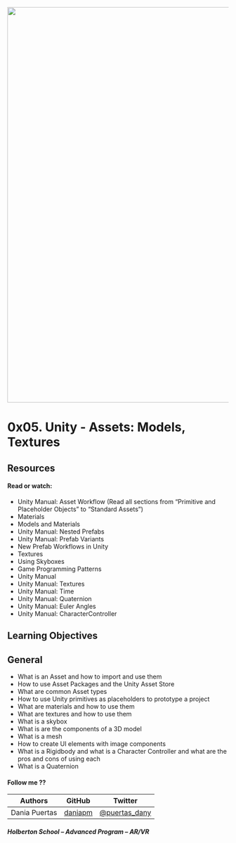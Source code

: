 <a href= "url"><img src="https://s3.amazonaws.com/intranet-projects-files/holbertonschool-cs-unity/435/0.gif"   width="900px"></a>

# 0x05. Unity - Assets: Models, Textures

## Resources
#### Read or watch:

* Unity Manual: Asset Workflow (Read all sections from “Primitive and Placeholder Objects” to “Standard Assets”)
* Materials
* Models and Materials
* Unity Manual: Nested Prefabs
* Unity Manual: Prefab Variants
* New Prefab Workflows in Unity
* Textures
* Using Skyboxes
* Game Programming Patterns
* Unity Manual
* Unity Manual: Textures
* Unity Manual: Time
* Unity Manual: Quaternion
* Unity Manual: Euler Angles
* Unity Manual: CharacterController

## Learning Objectives

## General
* What is an Asset and how to import and use them
* How to use Asset Packages and the Unity Asset Store
* What are common Asset types
* How to use Unity primitives as placeholders to prototype a project
* What are materials and how to use them
* What are textures and how to use them
* What is a skybox
* What is are the components of a 3D model
* What is a mesh
* How to create UI elements with image components
* What is a Rigidbody and what is a Character Controller and what are the pros and cons of using each
* What is a Quaternion


#### Follow me ??

| Authors | GitHub | Twitter |
| :---: | :---: | :---: |
| Dania Puertas | [daniapm](https://github.com/daniapm) | [@puertas_dany](https://twitter.com/puertas_dany?t=rOYOt1OdRwMaYQoUQJ32eg&s=08) |

##### Holberton School – Advanced Program – AR/VR
